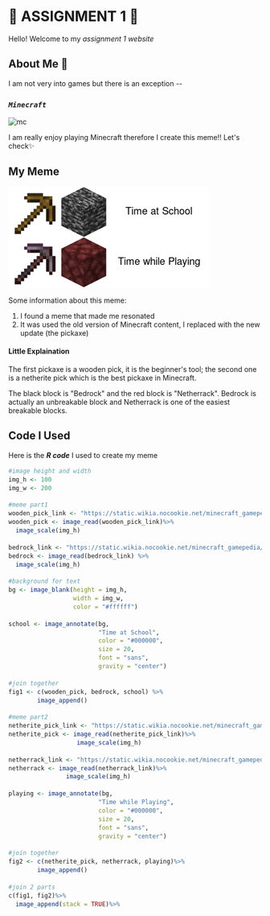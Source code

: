 # 🌟 ASSIGNMENT 1 🌟

Hello! Welcome to my *assignment 1 website*


## About Me 🐑

I am not very into games but there is an exception -- 

### ***`Minecraft`***

![mc](https://play-lh.googleusercontent.com/yAtZnNL-9Eb5VYSsCaOC7KAsOVIJcY8mpKa0MoF-0HCL6b0OrFcBizURHywpuip-D6Y=w412-h220-rw)

I am really enjoy playing Minecraft therefore I create this meme!! Let's check✨

## My Meme

![meme](my_meme.png)

Some information about this meme:
1. I found a meme that made me resonated
2. It was used the old version of Minecraft content, I replaced with the new update (the pickaxe)

         
                  

#### Little Explaination 
The first pickaxe is a wooden pick, it is the beginner's tool; the second one is a netherite pick which is the best pickaxe in Minecraft.

The black block is "Bedrock" and the red block is "Netherrack". Bedrock is actually an unbreakable block and Netherrack is one of the easiest breakable blocks.

## Code I Used

Here is the ***R code*** I used to create my meme

```r
#image height and width
img_h <- 100 
img_w <- 200

#meme part1
wooden_pick_link <- "https://static.wikia.nocookie.net/minecraft_gamepedia/images/0/0b/Wooden_Pickaxe_JE2_BE2.png/revision/latest?cb=20200217231203"
wooden_pick <- image_read(wooden_pick_link)%>%
  image_scale(img_h) 

bedrock_link <- "https://static.wikia.nocookie.net/minecraft_gamepedia/images/6/68/Bedrock_JE2_BE2.png/revision/latest?cb=20200224220504"
bedrock <- image_read(bedrock_link) %>%
  image_scale(img_h) 

#background for text
bg <- image_blank(height = img_h, 
                  width = img_w, 
                  color = "#ffffff")

school <- image_annotate(bg, 
                         "Time at School", 
                         color = "#000000",
                         size = 20,
                         font = "sans",
                         gravity = "center")

#join together
fig1 <- c(wooden_pick, bedrock, school) %>%
        image_append()

#meme part2
netherite_pick_link <- "https://static.wikia.nocookie.net/minecraft_gamepedia/images/d/d4/Netherite_Pickaxe_JE3.png/revision/latest/scale-to-width-down/160?cb=20210418192807"
netherite_pick <- image_read(netherite_pick_link)%>%
                   image_scale(img_h) 

netherrack_link <- "https://static.wikia.nocookie.net/minecraft_gamepedia/images/1/16/Netherrack_JE3.png/revision/latest?cb=20190408114212"
netherrack <- image_read(netherrack_link)%>%
                image_scale(img_h)

playing <- image_annotate(bg, 
                         "Time while Playing", 
                         color = "#000000",
                         size = 20,
                         font = "sans",
                         gravity = "center")

#join together
fig2 <- c(netherite_pick, netherrack, playing)%>%
        image_append()

#join 2 parts
c(fig1, fig2)%>%
  image_append(stack = TRUE)%>%
```
